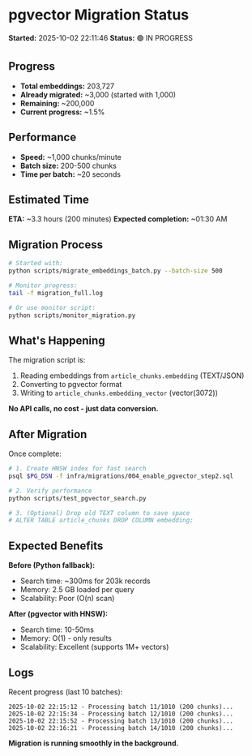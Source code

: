 # pgvector Migration Status

**Started:** 2025-10-02 22:11:46
**Status:** 🟢 IN PROGRESS

## Progress

- **Total embeddings:** 203,727
- **Already migrated:** ~3,000 (started with 1,000)
- **Remaining:** ~200,000
- **Current progress:** ~1.5%

## Performance

- **Speed:** ~1,000 chunks/minute
- **Batch size:** 200-500 chunks
- **Time per batch:** ~20 seconds

## Estimated Time

**ETA:** ~3.3 hours (200 minutes)
**Expected completion:** ~01:30 AM

## Migration Process

```bash
# Started with:
python scripts/migrate_embeddings_batch.py --batch-size 500

# Monitor progress:
tail -f migration_full.log

# Or use monitor script:
python scripts/monitor_migration.py
```

## What's Happening

The migration script is:
1. Reading embeddings from `article_chunks.embedding` (TEXT/JSON)
2. Converting to pgvector format
3. Writing to `article_chunks.embedding_vector` (vector(3072))

**No API calls, no cost - just data conversion.**

## After Migration

Once complete:

```bash
# 1. Create HNSW index for fast search
psql $PG_DSN -f infra/migrations/004_enable_pgvector_step2.sql

# 2. Verify performance
python scripts/test_pgvector_search.py

# 3. (Optional) Drop old TEXT column to save space
# ALTER TABLE article_chunks DROP COLUMN embedding;
```

## Expected Benefits

**Before (Python fallback):**
- Search time: ~300ms for 203k records
- Memory: 2.5 GB loaded per query
- Scalability: Poor (O(n) scan)

**After (pgvector with HNSW):**
- Search time: 10-50ms
- Memory: O(1) - only results
- Scalability: Excellent (supports 1M+ vectors)

## Logs

Recent progress (last 10 batches):
```
2025-10-02 22:15:12 - Processing batch 11/1010 (200 chunks)...
2025-10-02 22:15:34 - Processing batch 12/1010 (200 chunks)...
2025-10-02 22:15:52 - Processing batch 13/1010 (200 chunks)...
2025-10-02 22:16:21 - Processing batch 14/1010 (200 chunks)...
```

**Migration is running smoothly in the background.**

